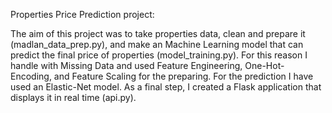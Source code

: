 Properties Price Prediction project:

The aim of this project was to take properties data, clean and prepare it (madlan_data_prep.py), and make an  Machine Learning model that can predict the final price of properties (model_training.py).
For this reason I handle with Missing Data and used Feature Engineering, One-Hot-Encoding, and Feature Scaling for the preparing.
For the prediction I have used an Elastic-Net model.
As a final step, I created a Flask application that displays it in real time (api.py).
